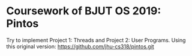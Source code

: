 # Coursework of BJUT OS 2019: Pintos

Try to implement Project 1: Threads and Project 2: User Programs. 
Using this original version: https://github.com/jhu-cs318/pintos.git
